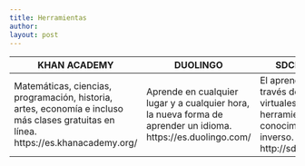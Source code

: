 ```yaml
---
title: Herramientas
author:
layout: post
---
```

<div class="table-wrapper">
  <table>
    <thead>
      <tr>
        <th>KHAN ACADEMY</th>
        <th>DUOLINGO</th>
        <th>SDCDIGITAL</th>
        <th>VIDEOS</th>
        <th>BIBLIOTECA DIGITAL</th>
      </tr>
    </thead>
    <tbody>
      <tr>
        <td>Matemáticas, ciencias, programación, historia, artes, economía e
          incluso más clases gratuitas en línea. https://es.khanacademy.org/ </td>
        <td>Aprende en cualquier lugar y a cualquier hora, la nueva forma 
          de aprender un idioma. https://es.duolingo.com/ </td>
        <td>El aprendizaje a través de aulas virtuales como herramienta
          al conocimiento inverso. http://sdcdigital.mx/ </td>
        <td>Videos Educativos para Bachillerato. Un recurso innovador 
          para facilitar tus estudios. http://www.tuprepaenvideos.sep.gob.mx/ </td>
        <td>Acceso al acervo digital de la Biblioteca Nacional de 
          Ciencia y Tecnología del IPN. https://www.ipn.mx/bibliotecas-publicaciones/ </td>
      </tr>
    </tbody>
  </table>
</div>
